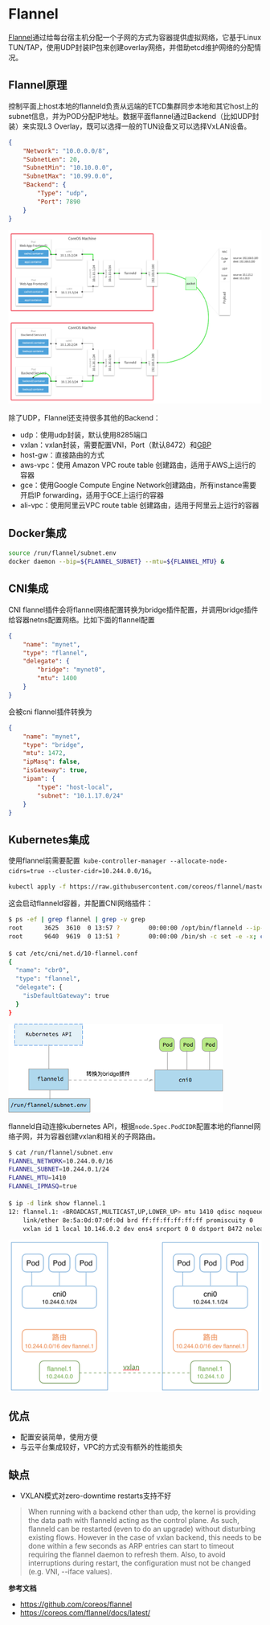 # Flannel

[Flannel](https://github.com/coreos/flannel)通过给每台宿主机分配一个子网的方式为容器提供虚拟网络，它基于Linux TUN/TAP，使用UDP封装IP包来创建overlay网络，并借助etcd维护网络的分配情况。

## Flannel原理

控制平面上host本地的flanneld负责从远端的ETCD集群同步本地和其它host上的subnet信息，并为POD分配IP地址。数据平面flannel通过Backend（比如UDP封装）来实现L3 Overlay，既可以选择一般的TUN设备又可以选择VxLAN设备。

```json
{
    "Network": "10.0.0.0/8",
    "SubnetLen": 20,
    "SubnetMin": "10.10.0.0",
    "SubnetMax": "10.99.0.0",
    "Backend": {
        "Type": "udp",
        "Port": 7890
    }
}
```

![](flannel.png)

除了UDP，Flannel还支持很多其他的Backend：

- udp：使用udp封装，默认使用8285端口
- vxlan：vxlan封装，需要配置VNI，Port（默认8472）和[GBP](https://github.com/torvalds/linux/commit/3511494ce2f3d3b77544c79b87511a4ddb61dc89)
- host-gw：直接路由的方式
- aws-vpc：使用 Amazon VPC route table 创建路由，适用于AWS上运行的容器
- gce：使用Google Compute Engine Network创建路由，所有instance需要开启IP forwarding，适用于GCE上运行的容器
- ali-vpc：使用阿里云VPC route table 创建路由，适用于阿里云上运行的容器

## Docker集成

```sh
source /run/flannel/subnet.env
docker daemon --bip=${FLANNEL_SUBNET} --mtu=${FLANNEL_MTU} &
```

## CNI集成

CNI flannel插件会将flannel网络配置转换为bridge插件配置，并调用bridge插件给容器netns配置网络。比如下面的flannel配置

```json
{
    "name": "mynet",
    "type": "flannel",
    "delegate": {
        "bridge": "mynet0",
        "mtu": 1400
    }
}
```

会被cni flannel插件转换为

```json
{
	"name": "mynet",
	"type": "bridge",
	"mtu": 1472,
	"ipMasq": false,
	"isGateway": true,
	"ipam": {
		"type": "host-local",
		"subnet": "10.1.17.0/24"
	}
}
```

## Kubernetes集成

使用flannel前需要配置` kube-controller-manager --allocate-node-cidrs=true --cluster-cidr=10.244.0.0/16`。

```sh
kubectl apply -f https://raw.githubusercontent.com/coreos/flannel/master/Documentation/kube-flannel.yml
```

这会启动flanneld容器，并配置CNI网络插件：

```sh
$ ps -ef | grep flannel | grep -v grep
root      3625  3610  0 13:57 ?        00:00:00 /opt/bin/flanneld --ip-masq --kube-subnet-mgr
root      9640  9619  0 13:51 ?        00:00:00 /bin/sh -c set -e -x; cp -f /etc/kube-flannel/cni-conf.json /etc/cni/net.d/10-flannel.conf; while true; do sleep 3600; done

$ cat /etc/cni/net.d/10-flannel.conf
{
  "name": "cbr0",
  "type": "flannel",
  "delegate": {
    "isDefaultGateway": true
  }
}
```

![](flannel-components.png)

flanneld自动连接kubernetes API，根据`node.Spec.PodCIDR`配置本地的flannel网络子网，并为容器创建vxlan和相关的子网路由。

```sh
$ cat /run/flannel/subnet.env
FLANNEL_NETWORK=10.244.0.0/16
FLANNEL_SUBNET=10.244.0.1/24
FLANNEL_MTU=1410
FLANNEL_IPMASQ=true

$ ip -d link show flannel.1
12: flannel.1: <BROADCAST,MULTICAST,UP,LOWER_UP> mtu 1410 qdisc noqueue state UNKNOWN mode DEFAULT group default
    link/ether 8e:5a:0d:07:0f:0d brd ff:ff:ff:ff:ff:ff promiscuity 0
    vxlan id 1 local 10.146.0.2 dev ens4 srcport 0 0 dstport 8472 nolearning ageing 300 udpcsum addrgenmode eui64
```

![](flannel-network.png)

## 优点

- 配置安装简单，使用方便
- 与云平台集成较好，VPC的方式没有额外的性能损失

## 缺点

- VXLAN模式对zero-downtime restarts支持不好

> When running with a backend other than udp, the kernel is providing the data path with flanneld acting as the control plane. As such, flanneld can be restarted (even to do an upgrade) without disturbing existing flows. However in the case of vxlan backend, this needs to be done within a few seconds as ARP entries can start to timeout requiring the flannel daemon to refresh them. Also, to avoid interruptions during restart, the configuration must not be changed (e.g. VNI, --iface values).



**参考文档**

- <https://github.com/coreos/flannel>
- <https://coreos.com/flannel/docs/latest/>

